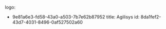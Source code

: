logo:
  - 9e81a6e3-fd58-43a0-a503-7b7e62b87952
title: Agilisys
id: 8da1fef2-43d7-4031-8496-0af527502a60
